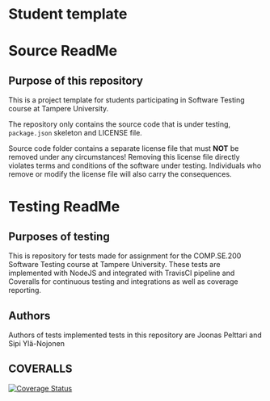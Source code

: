# Student template

# Source ReadMe

## Purpose of this repository

This is a project template for students participating in Software Testing course
at Tampere University.

The repository only contains the source code that is under testing, `package.json` skeleton
and LICENSE file.

Source code folder contains a separate license file that must **NOT** be removed under any circumstances!
Removing this license file directly violates terms and conditions of the software under testing.
Individuals who remove or modify the license file will also carry the consequences.

# Testing ReadMe

## Purposes of testing
This is repository for tests made for assignment for the COMP.SE.200 Software Testing course
at Tampere University. These tests are implemented with NodeJS and integrated with TravisCI pipeline and Coveralls
for continuous testing and integrations as well as coverage reporting.

## Authors
Authors of tests implemented tests in this repository
are Joonas Pelttari and Sipi Ylä-Nojonen

## COVERALLS
[![Coverage Status](https://coveralls.io/repos/github/SeipNojon-Tuni/COMP.SE.200-Software-Testing-Assignment/badge.svg?branch=main)](https://coveralls.io/github/SeipNojon-Tuni/COMP.SE.200-Software-Testing-Assignment?branch=main)
